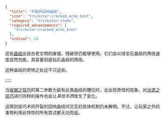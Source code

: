 ```json
{
  "title": "开裂的回响晶结",
  "icon": "trickster:cracked_echo_knot",
  "category": "trickster:items",
  "required_advancements": [
    "trickster:cracked_echo_knot"
  ],
  "ordinal": 28
}
```

这些[晶结](^trickster:items/knots)出自古老文明的废墟，残破但仍能够使用。它们会以绿宝石晶结的两倍速度自然充能，其容量则是钻石晶结的两倍。


这种晶结的奇特之处远不只这些。

;;;;;

当[收据之技巧](^trickster:ploys/message#3)的第二参数为装有此类晶结的槽位时，会出现奇怪的现象。对[派遣之技巧](^trickster:ploys/message#2)进行同样的操作也会让*某些东西*发生了变化。


这两则技巧术同开裂的回响晶结间交互的具体机制仍未解明。不过，让玩家之外的事物利用此特性的所有尝试都无功而返。
